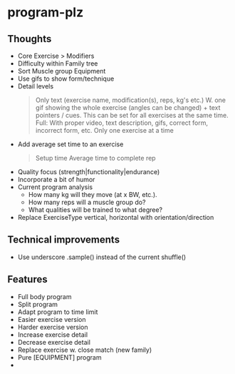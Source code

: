 # program-plz

## Thoughts
- Core Exercise > Modifiers 
- Difficulty within Family tree
- Sort
    Muscle group
    Equipment
- Use gifs to show form/technique
- Detail levels
    > Only text (exercise name, modification(s), reps, kg's etc.)
    > W. one gif showing the whole exercise (angles can be changed) + text pointers / cues. This can be set for all exercises at the same time.
    > Full: With proper video, text description, gifs, correct form, incorrect form, etc. Only one exercise at a time
- Add average set time to an exercise
    > Setup time
    > Average time to complete rep
- Quality focus (strength|functionality|endurance)
- Incorporate a bit of humor
- Current program analysis
    + How many kg will they move (at x BW, etc.).
    + How many reps will a muscle group do?
    + What qualities will be trained to what degree?
- Replace ExerciseType vertical, horizontal with orientation/direction

## Technical improvements
- Use underscore .sample() instead of the current shuffle()

## Features
- Full body program
- Split program
- Adapt program to time limit
- Easier exercise version
- Harder exercise version
- Increase exercise detail
- Decrease exercise detail
- Replace exercise w. close match (new family)
- Pure [EQUIPMENT] program
- 